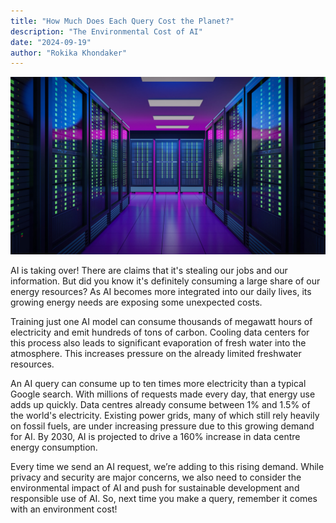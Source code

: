 ```yaml
---
title: "How Much Does Each Query Cost the Planet?"
description: "The Environmental Cost of AI"
date: "2024-09-19"
author: "Rokika Khondaker"
---
```


![alt text](datacenter.jpg)


AI is taking over! There are claims that it's stealing our jobs and our information. But did you know it's definitely consuming a large share of our energy resources? As AI becomes more integrated into our daily lives, its growing energy needs are exposing some unexpected costs.

Training just one AI model can consume thousands of megawatt hours of electricity and emit hundreds of tons of carbon. Cooling data centers for this process also leads to significant evaporation of fresh water into the atmosphere. This increases pressure on the already limited freshwater resources.

An AI query can consume up to ten times more electricity than a typical Google search. With millions of requests made every day, that energy use adds up quickly. Data centres already consume between 1% and 1.5% of the world's electricity. Existing power grids, many of which still rely heavily on fossil fuels, are under increasing pressure due to this growing demand for AI. By 2030, AI is projected to drive a 160% increase in data centre energy consumption.

Every time we send an AI request, we’re adding to this rising demand. While privacy and security are major concerns, we also need to consider the environmental impact of AI and push for sustainable development and responsible use of AI. So, next time you make a query, remember it comes with an environment cost!